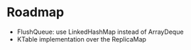 # Roadmap

- FlushQueue: use LinkedHashMap instead of ArrayDeque 
- KTable implementation over the ReplicaMap
